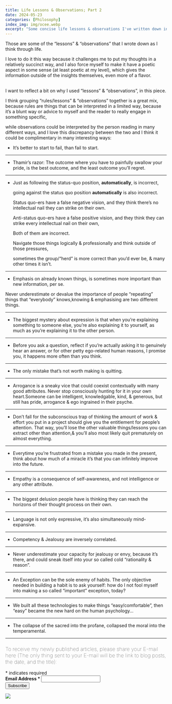 ```yaml
---
title: Life Lessons & Observations; Part 2
date: 2024-05-23 
categories: [Philosophy]
index_img: img/ocee.webp
excerpt: "Some concise life lessons & observations I've written down in a semi-poetic way.. "
---
```


Those are some of the “lessons” & “observations” that I wrote down as I think through life.

I love to do it this way because it challenges me to put my thoughts in a relatively succinct way, and I also force myself to make it have a poetic aspect in some sense (at least poetic at my level), which gives the information outside of the insights themselves, even more of a flavor.
<br><br>

I want to reflect a bit on why I used “lessons” & “observations”, in this piece.

I think grouping “rules/lessons” & “observations” together is a great mix, because rules are things that can be interpreted in a limited way, because it’s a blunt way or advice to myself and the reader to really engage in something specific,

while observations could be interpreted by the person reading in many different ways, and I love this discrepancy between the two and I think it could be complimentary in many interesting ways:
<br>

* It’s better to start to fail, than fail to start.
<hr>

* Thamir’s razor: 
The outcome where you have to painfully swallow your pride, is the best outcome, and the least outcome you’ll regret.
<hr>

* Just as following the status-quo position, <b>automatically</b>, is incorrect, 

    going against the status quo position <b>automatically</b> is also incorrect.

    Status quo-ers have a false negative vision, and they think there’s no intellectual nail they can strike on their own.

    Anti-status quo-ers have a false positive vision, and they think they can strike every intellectual nail on their own,

    Both of them are incorrect.

    Navigate those things logically & professionally and think outside of those pressures,

    sometimes the group/“herd” is more correct than you’d ever be, & many other times it isn’t.
<hr>

* Emphasis on already known things, is sometimes more important than new information, per se.

Never underestimate or devalue the importance of people “repeating” things that “everybody” knows,knowing & emphasising are two different things.
<hr>

* The biggest mystery about expression is that when you’re explaining something to someone else, you’re also explaining it to yourself, as much as you’re explaining it to the other person. 
<hr>

* Before you ask a question, reflect if you’re actually asking it to genuinely hear an answer, or for other petty ego-related human reasons, I promise you, it happens more often than you think.
<hr>

* The only mistake that’s not worth making is quitting.
<hr>

* Arrogance is a sneaky vice that could coexist contextually with many good attributes. Never stop consciously hunting for it in your own heart.Someone can be intelligent, knowledgable, kind, & generous, but still has pride, arrogance & ego ingrained in their psyche.
<hr>

* Don’t fall for the subconscious trap of thinking the amount of work & effort you put in a project should give you the entitlement for people’s attention. That way, you’ll lose the other valuable things/lessons you can extract other than attention,& you’ll also most likely quit prematurely on almost everything.
<hr>

* Everytime you’re frustrated from a mistake you made in the present, think about how much of a miracle it’s that you can infinitely improve into the future.
<hr>

* Empathy is a consequence of self-awareness, and not intelligence or any other attribute.
<hr>

* The biggest delusion people have is thinking they can reach the horizons of their thought process on their own. 
<hr>

* Language is not only expressive, it’s also simultaneously mind-expansive.
<hr>

* Competency & Jealousy are inversely correlated.
<hr>

* Never underestimate your capacity for jealousy or envy, because it’s there, and could sneak itself into your so called cold “rationality & reason”.
<hr>

* An Exception can be the sole enemy of habits. The only objective needed in building a habit is to ask yourself: how do I not fool myself into making a so called “important” exception, today?
<hr>

* We built all these technologies to make things “easy/comfortable”, then “easy” became the new hard on the human psychology…
<hr>

* The collapse of the sacred into the profane, collapsed the moral into the temperamental.

<hr>
<!-- Begin Mailchimp Signup Form -->
<link href="//cdn-images.mailchimp.com/embedcode/classic-10_7_dtp.css" rel="stylesheet" type="text/css">
<style type="text/css">
     #mc_embed_signup{ clear:left; font:10px;  align-items:center; }
	/* Add your own Mailchimp form style overrides in your site stylesheet or in this style block.
	   We recommend moving this block and the preceding CSS link to the HEAD of your HTML file. */
</style>
<div class="ssty">
<div id="mc_embed_signup">
  <form action="https://ideagnose.us12.list-manage.com/subscribe/post?u=463c6029de93ae83594496f4e&amp;id=c852f2020c&amp;f_id=001eb9e0f0" method="post" id="mc-embedded-subscribe-form" name="mc-embedded-subscribe-form" class="validate" target="_blank" novalidate>
    <div id="mc_embed_signup_scroll">
	<h3 style=font-weight:lighter;>To receive my newly published articles, please share your E-mail here (The only thing sent to your E-mail will be the link to blog posts, the date, and the title):</h3>
<div class="indicates-required"><span class="asterisk">*</span> indicates required</div>
<div class="mc-field-group">
	<label for="mce-EMAIL" style=font-weight:bold;>Email Address  <span class="asterisk">*</span>
</label>
	<input type="email" value="" name="EMAIL" class="required email" id="mce-EMAIL"><span id="mce-EMAIL-HELPERTEXT" class="helper_text"></span>
</div>
	<div id="mce-responses" class="clear foot">
		<div class="response" id="mce-error-response" style="display:none"></div>
		<div class="response" id="mce-success-response" style="display:none"></div>
	</div>    <!-- real people should not fill this in and expect good things - do not remove this or risk form bot signups-->
    <div style="position: absolute; left: -5000px;" aria-hidden="true"><input type="text" name="b_463c6029de93ae83594496f4e_c852f2020c" tabindex="-1" value=""></div>
        <div class="optionalParent">
            <div class="clear foot">
                <input type="submit" value="Subscribe" name="subscribe" id="mc-embedded-subscribe" class="button">
                <p class="brandingLogo"><a href="http://eepurl.com/h9K0LX" title="Mailchimp - email marketing made easy and fun"><img src="https://eep.io/mc-cdn-images/template_images/branding_logo_text_dark_dtp.svg"></a></p>
            </div>
        </div>
    </div>
</form>
</div>
</div>
<script type='text/javascript' src='//s3.amazonaws.com/downloads.mailchimp.com/js/mc-validate.js'></script><script type='text/javascript'>(function($) {window.fnames = new Array(); window.ftypes = new Array();fnames[0]='EMAIL';ftypes[0]='email';fnames[1]='FNAME';ftypes[1]='text';fnames[2]='LNAME';ftypes[2]='text';fnames[3]='ADDRESS';ftypes[3]='address';fnames[4]='PHONE';ftypes[4]='phone';fnames[5]='BIRTHDAY';ftypes[5]='birthday';}(jQuery));var $mcj = jQuery.noConflict(true);</script>
<!--End mc_embed_signup-->
